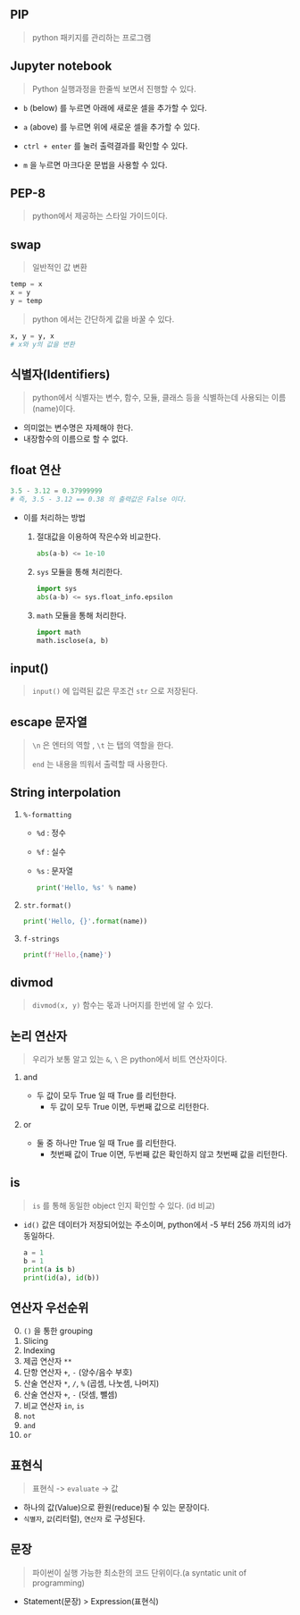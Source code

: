 ## PIP

> python 패키지를 관리하는 프로그램



## Jupyter notebook

>  Python 실행과정을 한줄씩 보면서 진행할 수 있다.

- `b` (below) 를 누르면 아래에 새로운 셀을 추가할 수 있다.

- `a` (above) 를 누르면 위에 새로운 셀을 추가할 수 있다.

- `ctrl + enter` 를 눌러 출력결과를 확인할 수 있다.

- `m` 을 누르면 마크다운 문법을 사용할 수 있다.



## PEP-8

> python에서 제공하는 스타일 가이드이다.



## swap

> 일반적인 값 변환

```python
temp = x
x = y
y = temp
```

> python 에서는 간단하게 값을 바꿀 수 있다.

```python
x, y = y, x
# x와 y의 값을 변환
```



## 식별자(Identifiers)

> python에서 식별자는 변수, 함수, 모듈, 클래스 등을 식별하는데 사용되는 이름(name)이다.

- 의미없는 변수명은 자제해야 한다.
- 내장함수의 이름으로 할 수 없다.



## float 연산

```python
3.5 - 3.12 = 0.37999999
# 즉, 3.5 - 3.12 == 0.38 의 출력값은 False 이다.
```

- 이를 처리하는 방법

  1. 절대값을 이용하여 작은수와 비교한다.

     ```python
     abs(a-b) <= 1e-10
     ```

  2. `sys` 모듈을 통해 처리한다.

     ```python
     import sys
     abs(a-b) <= sys.float_info.epsilon
     ```

  3. `math` 모듈을 통해 처리한다.

     ```python
     import math
     math.isclose(a, b)
     ```

     

## input()

> `input()` 에 입력된 값은 무조건 `str` 으로 저장된다.



## escape 문자열

> `\n` 은 엔터의 역할 , `\t` 는 탭의 역할을 한다.
>
> `end` 는 내용을 띄워서 출력할 때 사용한다.



## String interpolation

1. `%-formatting`

   - `%d` : 정수 

   - `%f` : 실수

   - `%s` : 문자열

     ``` python
     print('Hello, %s' % name)
     ```

2. `str.format()`

   ``` python
   print('Hello, {}'.format(name))
   ```

3. `f-strings`

   ```python
   print(f'Hello,{name}')
   ```



## divmod

> `divmod(x, y)` 함수는 몫과 나머지를 한번에 알 수 있다.



## 논리 연산자

> 우리가 보통 알고 있는 `&`, `\` 은 python에서 비트 연산자이다.

1. and
   - 두 값이 모두 True 일 때 True 를 리턴한다.
     - 두 값이 모두 True 이면, 두번째 값으로 리턴한다.

2. or
   - 둘 중 하나만 True 일 때 True 를 리턴한다.
     - 첫번째 값이 True 이면, 두번째 값은 확인하지 않고 첫번째 값을 리턴한다.



## is

> `is` 를 통해 동일한 object 인지 확인할 수 있다. (id 비교)

- `id()` 값은 데이터가 저장되어있는 주소이며, python에서 -5 부터 256 까지의 id가 동일하다.

  ``` python
  a = 1
  b = 1
  print(a is b)
  print(id(a), id(b))
  ```

  

## 연산자 우선순위

0. `()` 을 통한 grouping
1. Slicing
2. Indexing
3. 제곱 연산자 `**`
4. 단항 연산자 `+`, `-` (양수/음수 부호)
5. 산술 연산자 `*`, `/`, `%` (곱셈, 나눗셈, 나머지)
6. 산술 연산자 `+`, `-` (덧셈, 뺄셈)
7. 비교 연산자 `in`, `is`
8. `not`
9. `and`
10. `or`



## 표현식

> 표현식 -> `evaluate` -> 값

- 하나의 값(Value)으로 환원(reduce)될 수 있는 문장이다.
- `식별자`, `값`(리터럴), `연산자` 로 구성된다.



## 문장

> 파이썬이 실행 가능한 최소한의 코드 단위이다.(a syntatic unit of programming)

- Statement(문장) > Expression(표현식)